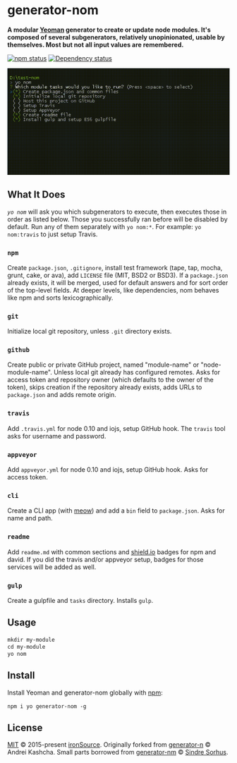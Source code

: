 # generator-nom

**A modular [Yeoman](http://yeoman.io) generator to create or update node modules. It's composed of several subgenerators, relatively unopinionated, usable by themselves. Most but not all input values are remembered.**

[![npm status](http://img.shields.io/npm/v/generator-nom.svg)](https://www.npmjs.org/package/generator-nom)
[![Dependency status](https://img.shields.io/david/ironsource/node-generator-nom.svg)](https://david-dm.org/ironsource/node-generator-nom)

![demo](https://github.com/ironSource/node-generator-nom/raw/master/demo.gif)

## What It Does

*`yo nom`* will ask you which subgenerators to execute, then executes those in order as listed below. Those you successfully ran before will be disabled by default. Run any of them separately with `yo nom:*`. For example: `yo nom:travis` to just setup Travis.

### `npm`

Create `package.json`, `.gitignore`, install test framework (tape, tap, mocha, grunt, cake, or ava), add `LICENSE` file (MIT, BSD2 or BSD3). If a `package.json` already exists, it will be merged, used for default answers and for sort order of the top-level fields. At deeper levels, like dependencies, nom behaves like npm and sorts lexicographically.

### `git`

Initialize local git repository, unless `.git` directory exists.

### `github`

Create public or private GitHub project, named "module-name" or "node-module-name". Unless local git already has configured remotes. Asks for access token and repository owner (which defaults to the owner of the token), skips creation if the repository already exists, adds URLs to `package.json` and adds remote origin.

### `travis`

Add `.travis.yml` for node 0.10 and iojs, setup GitHub hook. The `travis` tool asks for username and password.

### `appveyor`

Add `appveyor.yml` for node 0.10 and iojs, setup GitHub hook. Asks for access token.

### `cli`

Create a CLI app (with [meow](https://github.com/sindresorhus/meow)) and add a `bin` field to `package.json`. Asks for name and path.

### `readme`

Add `readme.md` with common sections and [shield.io](https://shield.io) badges for npm and david. If you did the travis and/or appveyor setup, badges for those services will be added as well.

### `gulp`

Create a gulpfile and `tasks` directory. Installs `gulp`.

## Usage

```
mkdir my-module
cd my-module
yo nom
```

## Install

Install Yeoman and generator-nom globally with [npm](https://npmjs.org):

```
npm i yo generator-nom -g
```

## License

[MIT](LICENSE) © 2015-present [ironSource](http://www.ironsrc.com/). Originally forked from [generator-n](https://www.npmjs.com/package/generator-n) © Andrei Kashcha. Small parts borrowed from [generator-nm](https://github.com/sindresorhus/generator-nm) © [Sindre Sorhus](http://sindresorhus.com/).
